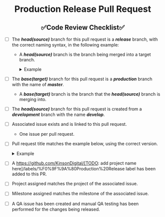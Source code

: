 <!--
    !! NOTE !! - ONLY PROJECT OWNERS AND MAINTAINERS CAN CREATE PRODUCTION AND PREVIEW RELEASE PULL REQUESTS
    Please use the "production-release-pr" pull request template if you have contributions to make.
-->
<!--suppress HtmlDeprecatedAttribute -->
<h1 style="font-weight:bold" align="center">Production Release Pull Request</h1>
<h2 style="font-weight:bold" align="center">✅Code Review Checklist✅</h2>

- [ ] The **_head(source)_** branch for this pull request is a **_release_** branch, with the correct naming syntax, in the following example:
  - A **_head(source)_** branch is the branch being merged into a target branch.
    <details closed><summary>Example</summary>

      ``` xml
      Syntax: release/v<major>.<minor>.<patch>
      Example: release/v1.2.3
      ```
    </details>

- [ ] The **_base(target)_** branch for this pull request is a **_production_** branch with the name of **_master_**.
  - A **_base(target)_** branch is the branch that the **_head(source)_** branch is merging into.

- [ ] The **_head(source)_** branch for this pull request is created from a **_development_** branch with the name **_develop_**.

- [ ] Associated issue exists and is linked to this pull request.
  - One issue per pull request.

- [ ] Pull request title matches the example below, using the correct version.
  <details closed><summary>Example</summary>
    
    ``` xml
    Syntax: 🚀Release To Production - v<major>.<minor>.<patch>
    Example: 🚀Release To Production - v1.2.3
    ```
  </details>

- [ ] A https://github.com/KinsonDigital/[TODO: add project name here]/labels/%F0%9F%9A%80Production%20Release label has been added to this PR.

- [ ] Project assigned matches the project of the associated issue.

- [ ] Milestone assigned matches the milestone of the associated issue.

- [ ] A QA issue has been created and manual QA testing has been performed for the changes being released.
